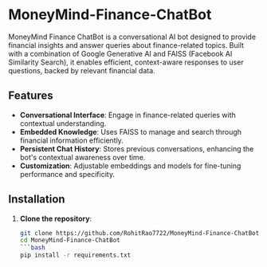 # MoneyMind-Finance-ChatBot


MoneyMind Finance ChatBot is a conversational AI bot designed to provide financial insights and answer queries about finance-related topics. Built with a combination of Google Generative AI and FAISS (Facebook AI Similarity Search), it enables efficient, context-aware responses to user questions, backed by relevant financial data.

## Features

- **Conversational Interface**: Engage in finance-related queries with contextual understanding.
- **Embedded Knowledge**: Uses FAISS to manage and search through financial information efficiently.
- **Persistent Chat History**: Stores previous conversations, enhancing the bot's contextual awareness over time.
- **Customization**: Adjustable embeddings and models for fine-tuning performance and specificity.

## Installation

1. **Clone the repository**:
   ```bash
   git clone https://github.com/RohitRao7722/MoneyMind-Finance-ChatBot.git
   cd MoneyMind-Finance-ChatBot
   ```bash
   pip install -r requirements.txt
